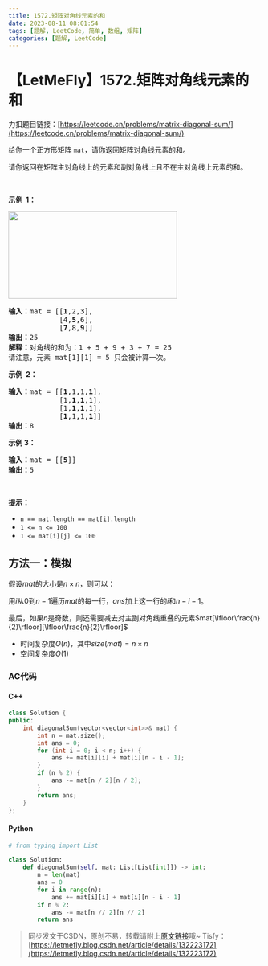 ```yaml
---
title: 1572.矩阵对角线元素的和
date: 2023-08-11 08:01:54
tags: [题解, LeetCode, 简单, 数组, 矩阵]
categories: [题解, LeetCode]
---
```


# 【LetMeFly】1572.矩阵对角线元素的和

力扣题目链接：[https://leetcode.cn/problems/matrix-diagonal-sum/](https://leetcode.cn/problems/matrix-diagonal-sum/)

<p>给你一个正方形矩阵 <code>mat</code>，请你返回矩阵对角线元素的和。</p>

<p>请你返回在矩阵主对角线上的元素和副对角线上且不在主对角线上元素的和。</p>

<p>&nbsp;</p>

<p><strong>示例&nbsp; 1：</strong></p>

<p><img alt="" src="https://assets.leetcode.com/uploads/2020/08/14/sample_1911.png" style="height:174px; width:336px" /></p>

<pre>
<strong>输入：</strong>mat = [[<strong>1</strong>,2,<strong>3</strong>],
&nbsp;           [4,<strong>5</strong>,6],
&nbsp;           [<strong>7</strong>,8,<strong>9</strong>]]
<strong>输出：</strong>25
<strong>解释：</strong>对角线的和为：1 + 5 + 9 + 3 + 7 = 25
请注意，元素 mat[1][1] = 5 只会被计算一次。
</pre>

<p><strong>示例&nbsp; 2：</strong></p>

<pre>
<strong>输入：</strong>mat = [[<strong>1</strong>,1,1,<strong>1</strong>],
&nbsp;           [1,<strong>1</strong>,<strong>1</strong>,1],
&nbsp;           [1,<strong>1</strong>,<strong>1</strong>,1],
&nbsp;           [<strong>1</strong>,1,1,<strong>1</strong>]]
<strong>输出：</strong>8
</pre>

<p><strong>示例 3：</strong></p>

<pre>
<strong>输入：</strong>mat = [[<strong>5</strong>]]
<strong>输出：</strong>5
</pre>

<p>&nbsp;</p>

<p><strong>提示：</strong></p>

<ul>
	<li><code>n == mat.length == mat[i].length</code></li>
	<li><code>1 &lt;= n &lt;= 100</code></li>
	<li><code>1 &lt;= mat[i][j] &lt;= 100</code></li>
</ul>


    
## 方法一：模拟

假设$mat$的大小是$n\times n$，则可以：

用$i$从$0$到$n - 1$遍历$mat$的每一行，$ans$加上这一行的$i$和$n - i - 1$。

最后，如果$n$是奇数，则还需要减去对主副对角线重叠的元素$mat[\lfloor\frac{n}{2}\rfloor][\lfloor\frac{n}{2}\rfloor]$

+ 时间复杂度$O(n)$，其中$size(mat) = n\times n$
+ 空间复杂度$O(1)$

### AC代码

#### C++

```cpp
class Solution {
public:
    int diagonalSum(vector<vector<int>>& mat) {
        int n = mat.size();
        int ans = 0;
        for (int i = 0; i < n; i++) {
            ans += mat[i][i] + mat[i][n - i - 1];
        }
        if (n % 2) {
            ans -= mat[n / 2][n / 2];
        }
        return ans;
    }
};
```

#### Python

```python
# from typing import List

class Solution:
    def diagonalSum(self, mat: List[List[int]]) -> int:
        n = len(mat)
        ans = 0
        for i in range(n):
            ans += mat[i][i] + mat[i][n - i - 1]
        if n % 2:
            ans -= mat[n // 2][n // 2]
        return ans
```

> 同步发文于CSDN，原创不易，转载请附上[原文链接](https://blog.letmefly.xyz/2023/08/11/LeetCode%201572.%E7%9F%A9%E9%98%B5%E5%AF%B9%E8%A7%92%E7%BA%BF%E5%85%83%E7%B4%A0%E7%9A%84%E5%92%8C/)哦~
> Tisfy：[https://letmefly.blog.csdn.net/article/details/132223172](https://letmefly.blog.csdn.net/article/details/132223172)
